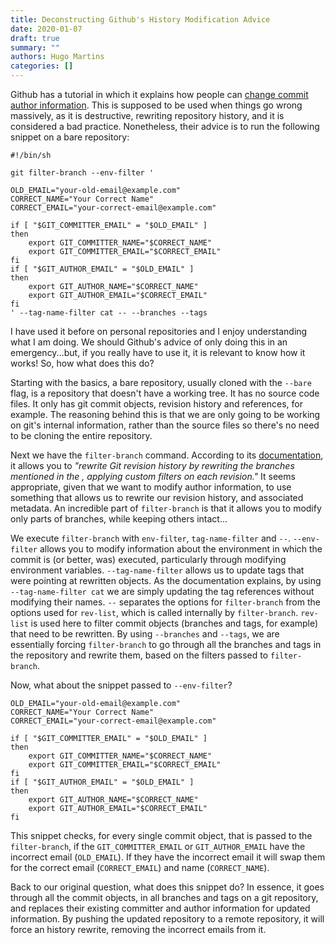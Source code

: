 ```yaml
---
title: Deconstructing Github's History Modification Advice
date: 2020-01-07
draft: true
summary: ""
authors: Hugo Martins
categories: []
---
```



Github has a tutorial in which it explains how people can [change commit author information](https://help.github.com/en/github/using-git/changing-author-info). This is supposed to be used when things go wrong massively, as it is destructive, rewriting repository history, and it is considered a bad practice. Nonetheless, their advice is to run the following snippet on a bare repository:

```
#!/bin/sh

git filter-branch --env-filter '

OLD_EMAIL="your-old-email@example.com"
CORRECT_NAME="Your Correct Name"
CORRECT_EMAIL="your-correct-email@example.com"

if [ "$GIT_COMMITTER_EMAIL" = "$OLD_EMAIL" ]
then
    export GIT_COMMITTER_NAME="$CORRECT_NAME"
    export GIT_COMMITTER_EMAIL="$CORRECT_EMAIL"
fi
if [ "$GIT_AUTHOR_EMAIL" = "$OLD_EMAIL" ]
then
    export GIT_AUTHOR_NAME="$CORRECT_NAME"
    export GIT_AUTHOR_EMAIL="$CORRECT_EMAIL"
fi
' --tag-name-filter cat -- --branches --tags
```

I have used it before on personal repositories and I enjoy understanding what I am doing. We should Github's advice of only doing this in an emergency...but, if you really have to use it, it is relevant to know how it works! So, how what does this do?

Starting with the basics, a bare repository, usually cloned with the `--bare` flag, is a repository that doesn't have a working tree. It has no source code files. It only has git commit objects, revision history and references, for example. The reasoning behind this is that we are only going to be working on git's internal information, rather than the source files so there's no need to be cloning the entire repository.

Next we have the `filter-branch` command. According to its [documentation](https://git-scm.com/docs/git-filter-branch), it allows you to _"rewrite Git revision history by rewriting the branches mentioned in the <rev-list options>, applying custom filters on each revision."_ It seems appropriate, given that we want to modify author information, to use something that allows us to rewrite our revision history, and associated metadata. An incredible part of `filter-branch` is that it allows you to modify only parts of branches, while keeping others intact...

We execute `filter-branch` with `env-filter`, `tag-name-filter` and `--`. `--env-filter` allows you to modify information about the environment in which the commit is (or better, was) executed, particularly through modifying environment variables. `--tag-name-filter` allows us to update tags that were pointing at rewritten objects. As the documentation explains, by using `--tag-name-filter cat` we are simply updating the tag references without modifying their names. `--` separates the options for `filter-branch` from the options used for `rev-list`, which is called internally by `filter-branch`. `rev-list` is used here to filter commit objects (branches and tags, for example) that need to be rewritten. By using `--branches` and `--tags`, we are essentially forcing `filter-branch` to go through all the branches and tags in the repository and rewrite them, based on the filters passed to `filter-branch`.

Now, what about the snippet passed to `--env-filter`?


```
OLD_EMAIL="your-old-email@example.com"
CORRECT_NAME="Your Correct Name"
CORRECT_EMAIL="your-correct-email@example.com"

if [ "$GIT_COMMITTER_EMAIL" = "$OLD_EMAIL" ]
then
    export GIT_COMMITTER_NAME="$CORRECT_NAME"
    export GIT_COMMITTER_EMAIL="$CORRECT_EMAIL"
fi
if [ "$GIT_AUTHOR_EMAIL" = "$OLD_EMAIL" ]
then
    export GIT_AUTHOR_NAME="$CORRECT_NAME"
    export GIT_AUTHOR_EMAIL="$CORRECT_EMAIL"
fi
```

This snippet checks, for every single commit object, that is passed to the `filter-branch`, if the `GIT_COMMITTER_EMAIL` or `GIT_AUTHOR_EMAIL` have the incorrect email (`OLD_EMAIL`). If they have the incorrect email it will swap them for the correct email (`CORRECT_EMAIL`) and name (`CORRECT_NAME`).

Back to our original question, what does this snippet do? In essence, it goes through all the commit objects, in all branches and tags on a git repository, and replaces their existing committer and author information for updated information. By pushing the updated repository to a remote repository, it will force an history rewrite, removing the incorrect emails from it. 
